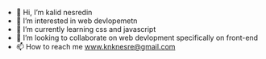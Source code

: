 - 👋 Hi, I’m kalid nesredin
- 👀 I’m interested in web devlopemetn
- 🌱 I’m currently learning css and javascript
- 💞️ I’m looking to collaborate on web devlopment specifically on front-end
- 📫 How to reach me www.knknesre@gmail.com

<!---
kalidnesredin/kalidnesredin is a ✨ special ✨ repository because its `README.md` (this file) appears on your GitHub profile.
You can click the Preview link to take a look at your changes.
--->
